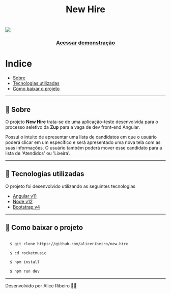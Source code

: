 
<h1 align="center"> 
  New Hire
</h1>

<h1>
  <img src="https://ik.imagekit.io/aliceribeiro/zup_1__GAnDpdGol.png">
</h1>

<h3 align="center">
  <a href="https://new-hire.herokuapp.com/home">Acessar demonstração</a>
</h3>

# Indice
- [Sobre](#-sobre)
- [Tecnologias utilizadas](#-tecnologias-utilizadas)
- [Como baixar o projeto](#-como-baixar-o-projeto)

---

## 📑 Sobre

O projeto **New Hire** trata-se de uma aplicação-teste desenvolvida para o processo seletivo da **Zup** para a vaga de dev front-end Angular. 

Possui o intuito de apresentar uma lista de candidatos em que o usuário poderá clicar em um específico e será apresentado uma nova tela com as suas informações. O usuário também poderá mover esse candidato para a lista de 'Atendidos' ou 'Lixeira'.

---

## 🚀 Tecnologias utilizadas

O projeto foi desenvolvido utilizando as seguintes tecnologias

- [Angular v11](https://angular.io/) 
- [Node v12](https://nodejs.org/en/)
- [Bootstrap v4](https://getbootstrap.com/)

---

## 📂 Como baixar o projeto

```bash

  $ git clone https://github.com/aliceribeiro/new-hire

  $ cd rocketmusic

  $ npm install

  $ npm run dev
```

---
Desenvolvido por Alice Ribeiro ✌🏼
